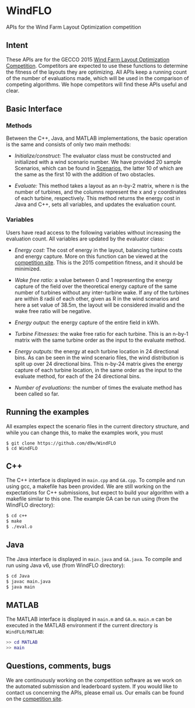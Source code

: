 WindFLO
=======

APIs for the Wind Farm Layout Optimization competition

## Intent

These APIs are for the GECCO 2015 [Wind Farm Layout Optimization Competition](http://www.irit.fr/wind-competition/). Competitors are expected to use these
functions to determine the fitness of the layouts they are optimizing. All APIs
keep a running count of the number of evaluations made, which will be used in
the comparison of competing algorithms. We hope competitors will find these
APIs useful and clear.

## Basic Interface

### Methods

Between the C++, Java, and MATLAB implementations, the basic operation is the
same and consists of only two main methods:

* *Initialize/construct:* The evaluator class must be constructed and
  initialized with a wind scenario number. We have provided 20 sample
  Scenarios, which can be found in
  [Scenarios](https://github.com/d9w/WindFLO/tree/master/Scenarios), the latter
  10 of which are the same as the first 10 with the addition of two obstacles.

* *Evaluate:* This method takes a layout as an n-by-2 matrix, where n is the
  number of turbines, and the columns represent the x and y coordinates of each
  turbine, respectively. This method returns the energy cost in Java and C++,
  sets all variables, and updates the evaluation count.

### Variables

Users have read access to the following variables without increasing the
evaluation count. All variables are updated by the evaluator class:

* *Energy cost:* The cost of energy in the layout, balancing turbine costs and
  energy capture. More on this function can be viewed at the [competition
  site](http://www.irit.fr/wind-competition/). This is the 2015 competition
  fitness, and it should be minimized.

* *Wake free ratio:* a value between 0 and 1 representing the energy capture of
  the field over the theoretical energy capture of the same number of turbines
  without any inter-turbine wake. If any of the turbines are within 8 radii of
  each other, given as R in the wind scenarios and here a set value of 38.5m,
  the layout will be considered invalid and the wake free ratio will be
  negative.

* *Energy output:* the energy capture of the entire field in kWh.

* *Turbine Fitnesses:* the wake free ratio for each turbine. This is an n-by-1
  matrix with the same turbine order as the input to the evaluate method.

* *Energy outputs:* the energy at each turbine location in 24 directional bins.
  As can be seen in the wind scenario files, the wind distribution is split up
  over 24 directional bins. This n-by-24 matrix gives the energy capture of
  each turbine location, in the same order as the input to the evaluate method,
  for each of the 24 directional bins.

* *Number of evaluations:* the number of times the evaluate method has been
  called so far.

## Running the examples

All examples expect the scenario files in the current directory structure, and
while you can change this, to make the examples work, you must

```
$ git clone https://github.com/d9w/WindFLO
$ cd WindFLO
```

## C++

The C++ interface is displayed in `main.cpp` and `GA.cpp`. To compile and run
using gcc, a makefile has been provided. We are still working on the
expectations for C++ submissions, but expect to build your algorithm with a
makefile similar to this one. The example GA can be run using (from the WindFLO
directory):

```Bash
$ cd c++
$ make
$ ./eval.o
```

## Java

The Java interface is displayed in `main.java` and `GA.java`. To compile and
run using Java v6, use (from WindFLO directory):

```Bash
$ cd Java
$ javac main.java
$ java main
```

## MATLAB

The MATLAB interface is displayed in `main.m` and `GA.m`. `main.m` can be
executed in the MATLAB environment if the current directory is
`WindFLO/MATLAB`:

```Matlab
>> cd MATLAB
>> main
```

## Questions, comments, bugs

We are continuously working on the competition software as we work on the
automated submission and leaderboard system. If you would like to contact us
concerning the APIs, please email us. Our emails can be found on the
[competition site](http://www.irit.fr/wind-competition/).
